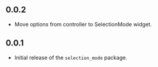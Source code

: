 ## 0.0.2

* Move options from controller to SelectionMode widget.

## 0.0.1

* Initial release of the `selection_mode` package.
